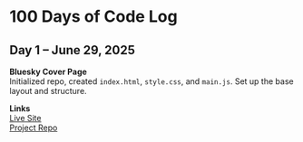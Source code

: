 # 100 Days of Code Log

## Day 1 – June 29, 2025

**Bluesky Cover Page**  
Initialized repo, created `index.html`, `style.css`, and `main.js`. Set up the base layout and structure.

**Links**  
[Live Site](https://kgo.lol/100-days/projects/bluesky-cover-page/)  
[Project Repo](https://github.com/kirecodes/100-days/tree/main/projects/bluesky-cover-page)
